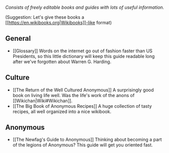 *Consists of freely editable books and guides with lots of useful information.*

(Suggestion: Let's give these books a [[https://en.wikibooks.org|Wikibooks]]-like format)

## General

* [[Glossary]]   Words on the internet go out of fashion faster than US Presidents, so this little dictionary will keep this guide readable long after we've forgotten about Warren G. Harding. 

## Culture

* [[The Return of the Well Cultured Anonymous]]   A surprisingly good book on living life well. Was the life's work of the anons of [[Wikichan|Wiki#Wikichan]].
* [[The Big Book of Anonymous Recipes]]   A huge collection of tasty recipes, all well organized into a nice wikibook.

## Anonymous

* [[The Newfag's Guide to Anonymous]]   Thinking about becoming a part of the legions of Anonymous? This guide will get you oriented fast.